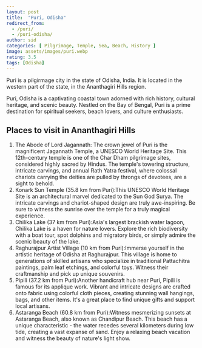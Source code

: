 ```yaml
---
layout: post
title:  "Puri, Odisha"
redirect_from:
  - /puri/
  - /puri-odisha/
author: sid
categories: [ Pilgrimage, Temple, Sea, Beach, History ]
image: assets/images/puri.webp
rating: 3.5
tags: [Odisha]
---
```

Puri is a pilgirmage city in the state of Odisha, India. It is located in the western part of the state, in the Ananthagiri Hills region.

Puri, Odisha is a captivating coastal town adorned with rich history, cultural heritage, and scenic beauty. Nestled on the Bay of Bengal, Puri is a prime destination for spiritual seekers, beach lovers, and culture enthusiasts.


<h2>Places to visit in Ananthagiri Hills</h2>

1. The Abode of Lord Jagannath: The crown jewel of Puri is the magnificent Jagannath Temple, a UNESCO World Heritage Site.  This 12th-century temple is one of the Char Dham pilgrimage sites, considered highly sacred by Hindus. The temple's towering structure, intricate carvings, and annual Rath Yatra festival, where colossal chariots carrying the deities are pulled by throngs of devotees,  are a sight to behold.
2. Konark Sun Temple (35.8 km from Puri):This UNESCO World Heritage Site is an architectural marvel dedicated to the Sun God Surya.  The intricate carvings and chariot-shaped design are truly awe-inspiring.  Be sure to witness the sunrise over the temple for a truly magical experience.
3. Chilika Lake (37 km from Puri):Asia's largest brackish water lagoon, Chilika Lake is a haven for nature lovers.  Explore the rich biodiversity with a boat tour, spot dolphins and migratory birds, or simply admire the scenic beauty of the lake.
4. Raghurajpur Artist Village (10 km from Puri):Immerse yourself in the artistic heritage of Odisha at Raghurajpur.  This village is home to generations of skilled artisans who specialize in traditional Pattachitra paintings,  palm leaf etchings, and colorful toys.  Witness their craftmanship and pick up unique souvenirs.
5. Pipili (37.2 km from Puri):Another handicraft hub near Puri, Pipili is famous for its applique work.  Vibrant and intricate designs are crafted onto fabric using colorful cloth pieces, creating stunning wall hangings, bags, and other items.  It's a great place to find unique gifts and support local artisans.
6. Astaranga Beach (60.8 km from Puri):Witness mesmerizing sunsets at Astaranga Beach, also known as Chandipur Beach.  This beach has a unique characteristic - the water recedes several kilometers during low tide, creating a vast expanse of sand.  Enjoy a relaxing beach vacation and witness the beauty of nature's light show.


<div class="pa-carousel-widget" style="width:100%; height:480px; display:none;"
  data-link="https://photos.app.goo.gl/D3Np3zd87n9Nr4rR8"
  data-title="Puri, Odisha"
  data-description="Pilgrimage, Temple, Sea, Beach"
  data-delay="3">
  <object data="https://lh3.googleusercontent.com/pw/AP1GczO1m_yIz6hQupmm20FlNmD6RdzMZ5pBr28McTdg4AFmFUiioZ_WHplX7Q0LrCFvu-eCeUXQditkdbedOuWENQF9XdayQWTqbJcWQ6xKZhE_FgnfzFDY=w960-rw-h720"></object>
  <object data="https://lh3.googleusercontent.com/pw/AP1GczPN51SavtTLX0ciRxPSwH80Kh_Eiifny1F9cMdKLALPRfhuFyt1BqljAQGfBZNnORtj9A8fW8S8lG23kYeV61YcuhrbTfp64LCmQaaetbi5L-VdVgEp=w960-rw-h720"></object>
  <object data="https://lh3.googleusercontent.com/pw/AP1GczMXi7IX3OGvvmokBj576sDSnBJtpBKC5YEyb8lgSVZ-ZIIEQmUdP7Xl73MqC4TzZU2UQVZh8vcpajBa5FuE5gTqq18SHuSCoKokfOiyMJJriLocMwno=w960-rw-h720"></object>
  <object data="https://lh3.googleusercontent.com/pw/AP1GczNZZ4WndZRR-ORrTAdcvGsqZF-vxnI_RG7MbPCrtqgJGtIj-KM7VY304ZYJDzcPPNpV3Irut58XUpgEJGl4TEHKGqsXIgrFN0goUWA3Lib6YMMz65NU=w960-rw-h720"></object>
  <object data="https://lh3.googleusercontent.com/pw/AP1GczOXL61WHwwq6Y97Afa0R0eYxgS1DiiRLQxQUp0T3glY72LQSnTSzdk57KsopqT4205y1yScjgqmvLbhyoIMiIDpskpahL3VZyBoTTrgil22C7IXRKnT=w960-rw-h720"></object>
  <object data="https://lh3.googleusercontent.com/pw/AP1GczPQXb-0GSN6DcM_mkBAh2RUPKUDc7fUrsTvM2eJqCTnquFyXKV3zEQAyscM_O0ORqjFKDJOzVc5PSAUf1bLcrdkRPBy916eZGgIgsoGRF45VCVaTuAc=w960-rw-h720"></object>
  <object data="https://lh3.googleusercontent.com/pw/AP1GczMVOYnAlKMK44Te-gZmMzgKkoGi0rHzKpSvnNSCbRaTOVLsOawsSG1bl18V9C3r9ruOkoCaunTqE-jVzkE_PTZmEaLxbiQnmXhNA2T5MGzCfKXcsEbB=w960-rw-h720"></object>
  <object data="https://lh3.googleusercontent.com/pw/AP1GczPIrG4AWdAYlMVaD5BsSTivSfoRwGFt353R05gJQ07UBQdBgpHpvVjfBzlUxg9iLHLbWtJVvBZrlXakYydTKkA1LXMINTyyj5L7LjFaS2SxkMfTDSc1=w960-rw-h720"></object>
  <object data="https://lh3.googleusercontent.com/pw/AP1GczOxCY8FY178d8c0gkN-L-7t_Vvb26t8LXd8Zrznhk41nO8TaHhKS_7AO4D8YJHGxi_FKehqeex1YQaCPllDXezWHT3Xru8CS0e0_5K6TZ2Gbzr_iXN-=w960-rw-h720"></object>
  <object data="https://lh3.googleusercontent.com/pw/AP1GczP7QpP0A3enHun6hEUAV6Pc8eheuq-pczB3nslOqYOE6L6OCB8q5UBUIDR4CEibh2X6U5xEM7roGbKJ_aFGIdyxQPQqrEu8jBS4GDwGGqA7FNrx2Mhh=w960-rw-h720"></object>
  <object data="https://lh3.googleusercontent.com/pw/AP1GczObYxHM19-YoRQ1g3fl6yOWjMaQHVcO1q2yLoa0pf11sJapxqz-_oHrxXzQH1jzDCYfVzwZtBpWGMo4FktGM2KbVkoArGnvcBkvmgZ5dLjkoSmYXe69=w960-rw-h720"></object>
  <object data="https://lh3.googleusercontent.com/pw/AP1GczPGzeyUnALdZnA8MaYaWsH5KswkyoeOh8rc0ivv6F8wZWTgh8dS63ljwd3plaNGoajP8U6S5e5e2QVd4sKZ_-YiLQWryyen2bl7QFMU8_UMiQt7-dY1=w960-rw-h720"></object>
  <object data="https://lh3.googleusercontent.com/pw/AP1GczPHMr67j6kFUN8z-wgxdJZdUIvdtLtguVCKhLfs3baoLG4qjjfUhwNcFPbs1EWfkGhQwOXiZmvlIqoyaPwg0nd-kDJ1CXnBF6ffwap00ajgj0WXFFUN=w960-rw-h720"></object>
  <object data="https://lh3.googleusercontent.com/pw/AP1GczMqsvrFAWwnJ7gDsSfIzCC65E_TMpkaXf-chiv-uNcYKBRqdoKkn9LrJ7nDJDIBZdKwJogE4LZYbH6tsNZ2x-30z8rKj6ZsAvMyGHyI6p6oQGqY6Kg5=w960-rw-h720"></object>
  <object data="https://lh3.googleusercontent.com/pw/AP1GczM_UXWUPMmJztoL8upCKTT6oSscZDU_9622ZrHF4g3W-KJnJiM7WEV1OQkLTJVxOwQZ0czl5Orvc8d29AaVRr8sQoq5_x1XhLhy3zgvlmvcPvkMxBiI=w960-rw-h720"></object>
  <object data="https://lh3.googleusercontent.com/pw/AP1GczP1rxCOMLvbeRh1QKaB-k4YL9S5Jmimon8n7Gy29EAAO_L1BB1tgfU5lwHBcexfsdBITZH-M0br46WcQjjstTsUO38UFkl5UndNjz5jkFhw4_7_5zKP=w960-rw-h720"></object>
  <object data="https://lh3.googleusercontent.com/pw/AP1GczPXkmABVqCXPbS9uoyFdUL_EL1cCDDNyMF62em4Z_5LDFJ0NPKqKVYFNRaST_xB8YRLoFpvmEDaI8eoAh4WpC_Mo2_MIIefTJ-p068hII753wlB3OL-=w960-rw-h720"></object>
  <object data="https://lh3.googleusercontent.com/pw/AP1GczOblICyfoXssJbzG46ZcvRZY7nPcx1x-crnl5VkuGV6dT4wLixvQKtxw33lwOgzW-3RM1qVcantOw7q00uiEjPNh_LE-NP9CYvwW6mtoAkTpSkzlYxZ=w960-rw-h720"></object>
  <object data="https://lh3.googleusercontent.com/pw/AP1GczMYbw29NUP440K62RV20wfX76VbY1YMXxNm1eeYnTAJQxxQYYxzpbtx_vXMqkjH1JHVVzmFyCsWUl6anzGQ7uTGKOMY1Dt9YcSenQ97K6kyDrY1fuFE=w960-rw-h720"></object>
</div>
